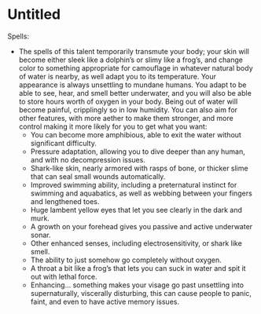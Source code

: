 # Untitled

Spells:

- The spells of this talent temporarily transmute your body; your skin will become either sleek like a dolphin’s or slimy like a frog’s, and change color to something appropriate for camouflage in whatever natural body of water is nearby, as well adapt you to its temperature. Your appearance is always unsettling to mundane humans. You adapt to be able to see, hear, and smell better underwater, and you will also be able to store hours worth of oxygen in your body. Being out of water will become painful, cripplingly so in low humidity. You can also aim for other features, with more aether to make them stronger, and more control making it more likely for you to get what you want:
    - You can become more amphibious, able to exit the water without significant difficulty.
    - Pressure adaptation, allowing you to dive deeper than any human, and with no decompression issues.
    - Shark-like skin, nearly armored with rasps of bone, or thicker slime that can seal small wounds automatically.
    - Improved swimming ability, including a preternatural instinct for swimming and aquabatics, as well as webbing between your fingers and lengthened toes.
    - Huge lambent yellow eyes that let you see clearly in the dark and murk.
    - A growth on your forehead gives you passive and active underwater sonar.
    - Other enhanced senses, including electrosensitivity, or shark like smell.
    - The ability to just somehow go completely without oxygen.
    - A throat a bit like a frog’s that lets you can suck in water and spit it out with lethal force.
    - Enhancing… something makes your visage go past unsettling into supernaturally, viscerally disturbing, this can cause people to panic, faint, and even to have active memory issues.